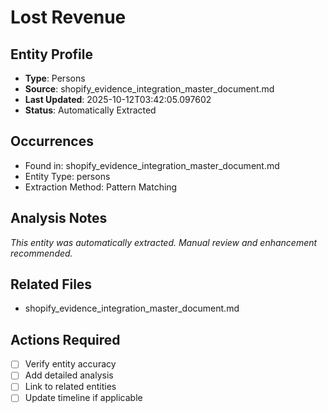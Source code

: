 # Lost Revenue

## Entity Profile
- **Type**: Persons
- **Source**: shopify_evidence_integration_master_document.md
- **Last Updated**: 2025-10-12T03:42:05.097602
- **Status**: Automatically Extracted

## Occurrences
- Found in: shopify_evidence_integration_master_document.md
- Entity Type: persons
- Extraction Method: Pattern Matching

## Analysis Notes
*This entity was automatically extracted. Manual review and enhancement recommended.*

## Related Files
- shopify_evidence_integration_master_document.md

## Actions Required
- [ ] Verify entity accuracy
- [ ] Add detailed analysis
- [ ] Link to related entities
- [ ] Update timeline if applicable
